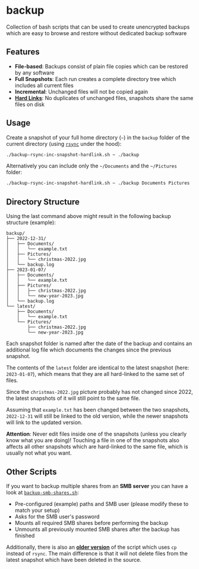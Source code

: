 # backup

Collection of bash scripts that can be used to create unencrypted backups which are easy to browse and restore without dedicated backup software

## Features

- **File-based**: Backups consist of plain file copies which can be restored by any software
- **Full Snapshots**: Each run creates a complete directory tree which includes all current files
- **Incremental**: Unchanged files will not be copied again
- **[Hard Links](https://en.wikipedia.org/wiki/Hard_link)**: No duplicates of unchanged files, snapshots share the same files on disk

## Usage

Create a snapshot of your full home directory (`~`) in the `backup` folder of the current directory (using [`rsync`](https://en.wikipedia.org/wiki/Rsync) under the hood):

```sh
./backup-rsync-inc-snapshot-hardlink.sh ~ ./backup
```

Alternatively you can include only the `~/Documents` and the `~/Pictures` folder:

```sh
./backup-rsync-inc-snapshot-hardlink.sh ~ ./backup Documents Pictures
```

## Directory Structure

Using the last command above might result in the following backup structure (example):

```
backup/
├── 2022-12-31/
│   ├── Documents/
│   │   └── example.txt
│   ├── Pictures/
│   │   └── christmas-2022.jpg
│   └── backup.log
├── 2023-01-07/
│   ├── Documents/
│   │   └── example.txt
│   ├── Pictures/
│   │   ├── christmas-2022.jpg
│   │   └── new-year-2023.jpg
│   └── backup.log
└── latest/
    ├── Documents/
    │   └── example.txt
    └── Pictures/
        ├── christmas-2022.jpg
        └── new-year-2023.jpg
```

Each snapshot folder is named after the date of the backup and contains an additional log file which documents the changes since the previous snapshot.

The contents of the `latest` folder are identical to the latest snapshot (here: `2023-01-07`), which means that they are all hard-linked to the same set of files.

Since the `christmas-2022.jpg` picture probably has not changed since 2022, the latest snapshots of it will still point to the same file.

Assuming that `example.txt` has been changed between the two snapshots, `2022-12-31` will still be linked to the old version, while the newer snapshots will link to the updated version.

**Attention**: Never edit files inside one of the snapshots (unless you clearly know what you are doing)!
Touching a file in one of the snapshots also affects all other snapshots which are hard-linked to the same file, which is usually not what you want.

## Other Scripts

If you want to backup multiple shares from an **SMB server** you can have a look at [`backup-smb-shares.sh`](backup-smb-shares.sh):

- Pre-configured (example) paths and SMB user (please modify these to match your setup)
- Asks for the SMB user's password
- Mounts all required SMB shares before performing the backup
- Unmounts all previously mounted SMB shares after the backup has finished

Additionally, there is also an [**older version**](backup-cp-inc-snapshot-hardlink.sh) of the script which uses `cp` instead of `rsync`.
The main difference is that it will not delete files from the latest snapshot which have been deleted in the source.
